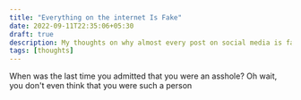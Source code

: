 ```yaml
---
title: "Everything on the internet Is Fake"
date: 2022-09-11T22:35:06+05:30
draft: true
description: My thoughts on why almost every post on social media is fake
tags: [thoughts]
---
```


When was the last time you admitted that you were an asshole?
Oh wait, you don't even think that you were such a person
